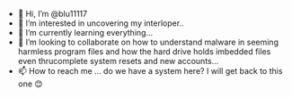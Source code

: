 - 👋 Hi, I’m @blu11117
- 👀 I’m interested in uncovering my interloper..
- 🌱 I’m currently learning everything...
- 💞️ I’m looking to collaborate on how to understand malware in seeming harmless program files and how the hard drive holds imbedded files even thrucomplete system resets and new accounts...
- 📫 How to reach me ... do we have a system here?  I will get back to this one 😊

<!---
blu11117/blu11117 is a ✨ special ✨ repository because its `README.md` (this file) appears on your GitHub profile.
You can click the Preview link to take a look at your changes.
--->
